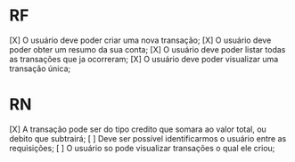 # RF

[X] O usuário deve poder criar uma nova transação;
[X] O usuário deve poder obter um resumo da sua conta;
[X] O usuário deve poder listar todas as transações que ja ocorreram;
[X] O usuário deve poder visualizar uma transação única;

# RN

[X] A transação pode ser do tipo credito que somara ao valor total, ou debito que subtrairá;
[ ] Deve ser possível identificarmos o usuário entre as requisições;
[ ] O usuário so pode visualizar transações o qual ele criou;
